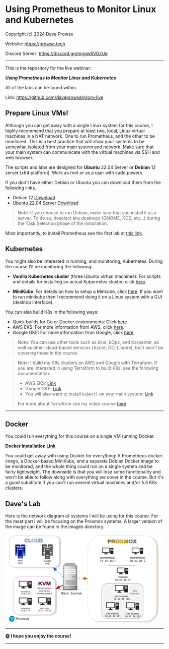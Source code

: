 # Using Prometheus to Monitor Linux and Kubernetes

Copyright (c) 2024 Dave Prowse

Website: https://prowse.tech

Discord Server: https://discord.gg/mggw8VGzUp

---

This is the repository for the live webinar:

***Using Prometheus to Monitor Linux and Kubernetes***

All of the labs can be found within.

Link: https://github.com/daveprowse/prom-live

## Prepare Linux VMs!

Although you can get away with a single Linux system for this course, I highly recommend that you prepare at least two, local, Linux virtual machines in a NAT network. One to run Prometheus, and the other to be monitored. This is a best practice that will allow your systems to be somewhat isolated from your main system and network. Make sure that your main system can communicate with the virtual machines via SSH and web browser.

The scripts and labs are designed for **Ubuntu** 22.04 Server or **Debian** 12 server (x64 platform). Work as root or as a user with sudo powers.

If you don't have either Debian or Ubuntu you can download them from the following links.

- Debian 12 [Download](https://www.debian.org/download)
- Ubuntu 22.04 Server [Download](https://releases.ubuntu.com/jammy/ubuntu-22.04.4-live-server-amd64.iso)

> Note: If you choose to run Debian, make sure that you install it as a server. To do so, deselect any desktops (GNOME, KDE, etc...) during the Task Selection phase of the installation.

Most importantly, to install Prometheus see the first lab at [this link](./labs/lab-01/README.md).

## Kubernetes

You might also be interested in running, and monitoring, Kubernetes. During the course I'll be monitoring the following:

- **Vanilla Kubernetes cluster** (three Ubuntu virtual machines). For scripts and details for installing an actual Kubernetes cluster, click [here](./z-more-info/k8s-scripts/README.md).

- **MiniKube**: For details on how to setup a Minkube, click [here](./z-more-info/minikube/minikube-install.md). If you want to run minikube then I recommend doing it on a Linux system with a GUI (desktop interface).

You can also build K8s in the following ways:
- Quick builds for Go or Docker environments: Click [here](https://github.com/kubernetes/kubernetes)
- AWS EKS: For more information from AWS, click [here](https://aws.amazon.com/eks/).
- Google GKE: For more information from Google, click [here](https://cloud.google.com/kubernetes-engine).

> Note: You can use other tools such as kind, kOps, and Karpenter, as well as other cloud-based services (Azure, DO, Linode), but I won't be covering those in the course.

> Note: I build my K8s clusters on AWS and Google with Terraform. If you are interested in using Terraform to build K8s, see the following documentation:
> - AWS EKS: [Link](https://registry.terraform.io/providers/hashicorp/aws/latest/docs/resources/eks_cluster) 
> - Google GKE: [Link](https://registry.terraform.io/providers/hashicorp/google/latest/docs/guides/using_gke_with_terraform)
> - You will also want to install `kubectl` on your main system: [Link](https://kubernetes.io/docs/tasks/tools/install-kubectl-linux/)
>
> For more about Terraform see my video course [here](https://learning.oreilly.com/videos/hashicorp-certified-terraform/9780138195366/).

---

## Docker

You could run everything for this course on a single VM running Docker.

**Docker Installation [Link](https://docs.docker.com/engine/install/)**

You could get away with using Docker for everything: A Prometheus docker image, a Docker-based MiniKube, and a separate Debian Docker image to be monitored, and the whole thing could run on a single system and be fairly lightweight. The downside is that you will lose some functionality and won't be able to follow along with everything we cover in the course. But it's a good substitute if you can't run several virtual machines and/or full K8s clusters.

## Dave's Lab

Here is the network diagram of systems I will be using for this course. For the most part I will be focusing on the Proxmox systems. A larger version of the image can be found in the images directory. 

![Lab Setup](./images/prom-map.png)

---

**🌞 I hope you enjoy the course!**

---

